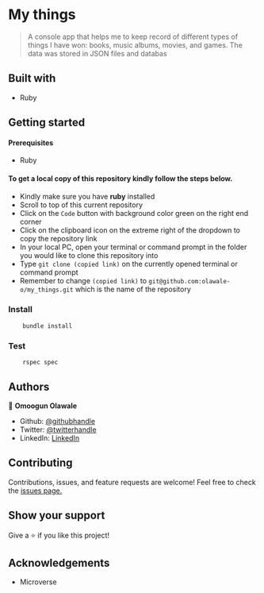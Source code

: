 # My things

>  A console app that helps me to keep record of different types of things I have won: books, music albums, movies, and games. The data was stored in JSON files and databas

## Built with

- Ruby

## Getting started

#### Prerequisites

- Ruby

#### To get a local copy of this repository kindly follow the steps below.

- Kindly make sure you have **ruby** installed
- Scroll to top of this current repository
- Click on the `Code` button with background color green on the right end corner
- Click on the clipboard icon on the extreme right of the dropdown to copy the repository link
- In your local PC, open your terminal or command prompt in the folder you would like to clone this repository into
- Type `git clone (copied link)` on the currently opened terminal or command prompt
- Remember to change `(copied link)` to `git@github.com:olawale-o/my_things.git` which is the name of the repository

### Install
```
    bundle install
```

### Test
```
    rspec spec
```
## Authors

👤 **Omoogun Olawale**

* Github: [@githubhandle](https://github.com/olawale-o)
* Twitter: [@twitterhandle](https://twitter.com/ibreaktherules)
* LinkedIn: [LinkedIn](https://www.linkedin.com/in/olawaleomoogun/)

## Contributing

Contributions, issues, and feature requests are welcome!
Feel free to check the [issues page.](https://github.com/olawale-o/my_things/issues)

## Show your support

Give a ⭐️ if you like this project!

## Acknowledgements

- Microverse